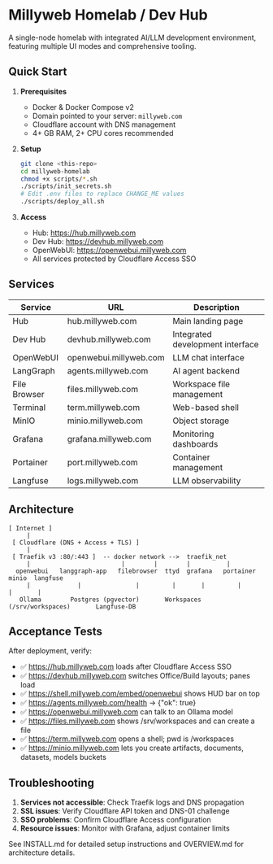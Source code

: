 # Millyweb Homelab / Dev Hub

A single-node homelab with integrated AI/LLM development environment, featuring multiple UI modes and comprehensive tooling.

## Quick Start

1. **Prerequisites**
   - Docker & Docker Compose v2
   - Domain pointed to your server: `millyweb.com`
   - Cloudflare account with DNS management
   - 4+ GB RAM, 2+ CPU cores recommended

2. **Setup**
   ```bash
   git clone <this-repo>
   cd millyweb-homelab
   chmod +x scripts/*.sh
   ./scripts/init_secrets.sh
   # Edit .env files to replace CHANGE_ME values
   ./scripts/deploy_all.sh
   ```

3. **Access**
   - Hub: https://hub.millyweb.com
   - Dev Hub: https://devhub.millyweb.com
   - OpenWebUI: https://openwebui.millyweb.com
   - All services protected by Cloudflare Access SSO

## Services

| Service | URL | Description |
|---------|-----|-------------|
| Hub | hub.millyweb.com | Main landing page |
| Dev Hub | devhub.millyweb.com | Integrated development interface |
| OpenWebUI | openwebui.millyweb.com | LLM chat interface |
| LangGraph | agents.millyweb.com | AI agent backend |
| File Browser | files.millyweb.com | Workspace file management |
| Terminal | term.millyweb.com | Web-based shell |
| MinIO | minio.millyweb.com | Object storage |
| Grafana | grafana.millyweb.com | Monitoring dashboards |
| Portainer | port.millyweb.com | Container management |
| Langfuse | logs.millyweb.com | LLM observability |

## Architecture

```
[ Internet ] 
     |
 [ Cloudflare (DNS + Access + TLS) ]
     |
 [ Traefik v3 :80/:443 ]  -- docker network -->  traefik_net
     |                         |        |        |          |
  openwebui   langgraph-app   filebrowser  ttyd  grafana   portainer  minio  langfuse
     |             |               |         |       |         |         |       |
   Ollama        Postgres (pgvector)       Workspaces (/srv/workspaces)       Langfuse-DB
```

## Acceptance Tests

After deployment, verify:

- ✅ https://hub.millyweb.com loads after Cloudflare Access SSO
- ✅ https://devhub.millyweb.com switches Office/Build layouts; panes load
- ✅ https://shell.millyweb.com/embed/openwebui shows HUD bar on top
- ✅ https://agents.millyweb.com/health → {"ok": true}
- ✅ https://openwebui.millyweb.com can talk to an Ollama model
- ✅ https://files.millyweb.com shows /srv/workspaces and can create a file
- ✅ https://term.millyweb.com opens a shell; pwd is /workspaces
- ✅ https://minio.millyweb.com lets you create artifacts, documents, datasets, models buckets

## Troubleshooting

1. **Services not accessible**: Check Traefik logs and DNS propagation
2. **SSL issues**: Verify Cloudflare API token and DNS-01 challenge
3. **SSO problems**: Confirm Cloudflare Access configuration
4. **Resource issues**: Monitor with Grafana, adjust container limits

See INSTALL.md for detailed setup instructions and OVERVIEW.md for architecture details.